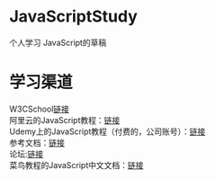 # JavaScriptStudy

个人学习 JavaScript的草稿

# 学习渠道

W3CSchool[链接](https://www.w3school.com.cn/)  
阿里云的JavaScript教程：[链接](https://developer.aliyun.com/learning)  
Udemy上的JavaScript教程（付费的，公司账号）：[链接](https://criticalmanufacturing.udemy.com/course/javascript-basics-for-beginners/learn/lecture/10687994#overview)  
参考文档：[链接](https://www.mozilla.org/en-US/)  
论坛:[链接](https://stackoverflow.com/)  
菜鸟教程的JavaScript中文文档：[链接](https://m.runoob.com/jsref/)
